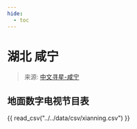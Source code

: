 ```yaml
---
hide:
  - toc
---
```


# 湖北 咸宁

> 来源: [中文寻星-咸宁](http://dtmb.saoing.com/xianning.htm)

## 地面数字电视节目表

{{ read_csv("../../data/csv/xianning.csv") }}
